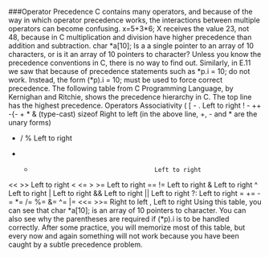###Operator Precedence
C contains many operators, and because of the way in which operator precedence works, the interactions between multiple operators can become confusing.
x=5+3*6;
X receives the value 23, not 48, because in C multiplication and division have higher precedence than addition and subtraction.
char *a[10];
Is a a single pointer to an array of 10 characters, or is it an array of 10 pointers to character? Unless you know the precedence conventions in C, there is no way to find out. Similarly, in E.11 we saw that because of precedence statements such as *p.i = 10; do not work. Instead, the form (*p).i = 10; must be used to force correct precedence.
The following table from C Programming Language, by Kernighan and Ritchie, shows the precedence hierarchy in C. The top line has the highest precedence.
Operators                                  Associativity
( [ - .                                    Left to right
! - ++  -{-  + *  &  (type-cast)  sizeof   Right to left
(in the above line, +, - and * are the unary forms)
*  / %                                     Left to right
+  -                                       Left to right
<<  >>                                     Left to right
<  <=  >  >=                               Left to right
==  !=                                     Left to right
&                                          Left to right
^                                          Left to right
|                                          Left to right
&&                                         Left to right
||                                         Left to right
?:                                         Left to right
=  +=  -=  *=  /=  %=  &=  ^=  |=  <<= >>= Right to left
,                                          Left to right
Using this table, you can see that char *a[10]; is an array of 10 pointers to character. You can also see why the parentheses are required if (*p).i is to be handled correctly. After some practice, you will memorize most of this table, but every now and again something will not work because you have been caught by a subtle precedence problem.